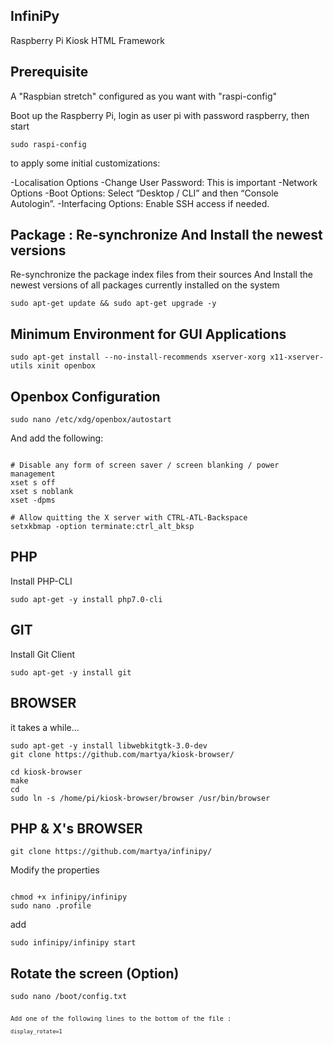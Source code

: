 ## InfiniPy
Raspberry Pi Kiosk HTML Framework


## Prerequisite

A "Raspbian stretch" configured as you want with "raspi-config"

Boot up the Raspberry Pi, login as user pi with password raspberry, then start <pre><code>sudo raspi-config</pre></code> to apply some initial customizations:

-Localisation Options
-Change User Password: This is important 
-Network Options
-Boot Options: Select “Desktop / CLI” and then “Console Autologin”.
-Interfacing Options: Enable SSH access if needed.

## Package : Re-synchronize And Install the newest versions
Re-synchronize the package index files from their sources
And 
Install the newest versions of all packages currently installed on the system

<pre><code>sudo apt-get update && sudo apt-get upgrade -y</pre></code>


## Minimum Environment for GUI Applications
<pre><code>sudo apt-get install --no-install-recommends xserver-xorg x11-xserver-utils xinit openbox</pre></code>

## Openbox Configuration
<pre><code>sudo nano /etc/xdg/openbox/autostart</pre></code>

And add the following:
<pre><code>
# Disable any form of screen saver / screen blanking / power management
xset s off
xset s noblank
xset -dpms

# Allow quitting the X server with CTRL-ATL-Backspace
setxkbmap -option terminate:ctrl_alt_bksp
</pre></code>

## PHP
Install PHP-CLI
<pre><code>sudo apt-get -y install php7.0-cli</pre></code>

## GIT
Install Git Client
<pre><code>sudo apt-get -y install git </pre></code>

## BROWSER 
it takes a while...
<pre><code>sudo apt-get -y install libwebkitgtk-3.0-dev
git clone https://github.com/martya/kiosk-browser/

cd kiosk-browser
make
cd
sudo ln -s /home/pi/kiosk-browser/browser /usr/bin/browser
</pre></code>

## PHP & X's BROWSER 
<pre><code>git clone https://github.com/martya/infinipy/</pre></code>

Modify the properties
<pre><code>
chmod +x infinipy/infinipy
sudo nano .profile
</pre></code>
add 
<pre><code>sudo infinipy/infinipy start</pre></code>


## Rotate the screen (Option)
<pre><code>sudo nano /boot/config.txt<pre><code>
Add one of the following lines to the bottom of the file :
<pre><code>display_rotate=1</pre></code>
